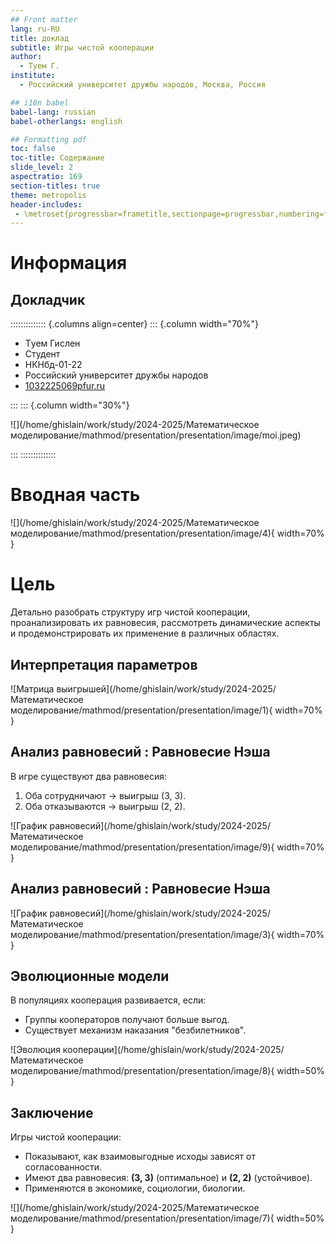 ```yaml
---
## Front matter
lang: ru-RU
title: доклад
subtitle: Игры чистой кооперации
author:
  - Tуем Г.
institute:
  - Российский университет дружбы народов, Москва, Россия

## i18n babel
babel-lang: russian
babel-otherlangs: english

## Formatting pdf
toc: false
toc-title: Содержание
slide_level: 2
aspectratio: 169
section-titles: true
theme: metropolis
header-includes:
 - \metroset{progressbar=frametitle,sectionpage=progressbar,numbering=fraction}
---
```


# Информация

## Докладчик

:::::::::::::: {.columns align=center}
::: {.column width="70%"}

  * Tуем Гислен
  * Студент
  * НКНбд-01-22
  * Российский университет дружбы народов
  * [1032225069pfur.ru](mailto:1032225069pfur.ru)

:::
::: {.column width="30%"}

![](/home/ghislain/work/study/2024-2025/Математическое моделирование/mathmod/presentation/presentation/image/moi.jpeg)

:::
::::::::::::::

# Вводная часть

![](/home/ghislain/work/study/2024-2025/Математическое моделирование/mathmod/presentation/presentation/image/4){ width=70% } 

# Цель

Детально разобрать структуру игр чистой кооперации, проанализировать их равновесия, рассмотреть динамические аспекты и продемонстрировать их применение в различных областях.  


## Интерпретация параметров

![Матрица выигрышей](/home/ghislain/work/study/2024-2025/Математическое моделирование/mathmod/presentation/presentation/image/1){ width=70% } 


## Анализ равновесий : Равновесие Нэша

В игре существуют два равновесия:  
1. Оба сотрудничают → выигрыш (3, 3).  
2. Оба отказываются → выигрыш (2, 2).  


![График равновесий](/home/ghislain/work/study/2024-2025/Математическое моделирование/mathmod/presentation/presentation/image/9){ width=70% }


## Анализ равновесий : Равновесие Нэша

![График равновесий](/home/ghislain/work/study/2024-2025/Математическое моделирование/mathmod/presentation/presentation/image/3){ width=70% }  


## Эволюционные модели  
В популяциях кооперация развивается, если:  
- Группы кооператоров получают больше выгод.  
- Существует механизм наказания "безбилетников".  

![Эволюция кооперации](/home/ghislain/work/study/2024-2025/Математическое моделирование/mathmod/presentation/presentation/image/8){ width=50% }

## Заключение  

Игры чистой кооперации:  
- Показывают, как взаимовыгодные исходы зависят от согласованности.  
- Имеют два равновесия: **(3, 3)** (оптимальное) и **(2, 2)** (устойчивое).  
- Применяются в экономике, социологии, биологии.

![](/home/ghislain/work/study/2024-2025/Математическое моделирование/mathmod/presentation/presentation/image/7){ width=50% } 



